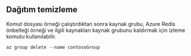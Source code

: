 ## <a name="clean-up-deployment"></a>Dağıtım temizleme 

Komut dosyası örneği çalıştırdıktan sonra kaynak grubu, Azure Redis önbelleği örneği ve ilgili kaynakları kaynak grubunu kaldırmak için izleme komutu kullanılabilir.

```azurecli
az group delete --name contosoGroup
```